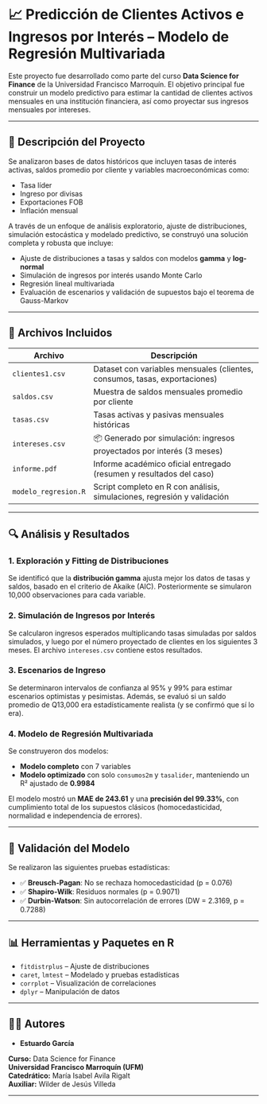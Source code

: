 # 📈 Predicción de Clientes Activos e Ingresos por Interés – Modelo de Regresión Multivariada

Este proyecto fue desarrollado como parte del curso **Data Science for Finance** de la Universidad Francisco Marroquín. El objetivo principal fue construir un modelo predictivo para estimar la cantidad de clientes activos mensuales en una institución financiera, así como proyectar sus ingresos mensuales por intereses.

---

## 🧾 Descripción del Proyecto

Se analizaron bases de datos históricos que incluyen tasas de interés activas, saldos promedio por cliente y variables macroeconómicas como:

- Tasa líder
- Ingreso por divisas
- Exportaciones FOB
- Inflación mensual

A través de un enfoque de análisis exploratorio, ajuste de distribuciones, simulación estocástica y modelado predictivo, se construyó una solución completa y robusta que incluye:

- Ajuste de distribuciones a tasas y saldos con modelos **gamma** y **log-normal**
- Simulación de ingresos por interés usando Monte Carlo
- Regresión lineal multivariada
- Evaluación de escenarios y validación de supuestos bajo el teorema de Gauss-Markov

---

## 📂 Archivos Incluidos

| Archivo              | Descripción                                                                 |
|----------------------|------------------------------------------------------------------------------|
| `clientes1.csv`      | Dataset con variables mensuales (clientes, consumos, tasas, exportaciones) |
| `saldos.csv`         | Muestra de saldos mensuales promedio por cliente                            |
| `tasas.csv`          | Tasas activas y pasivas mensuales históricas                                |
| `intereses.csv`      | 📦 Generado por simulación: ingresos proyectados por interés (3 meses)      |
| `informe.pdf`        | Informe académico oficial entregado (resumen y resultados del caso)         |
| `modelo_regresion.R` | Script completo en R con análisis, simulaciones, regresión y validación     |

---

## 🔍 Análisis y Resultados

### 1. Exploración y Fitting de Distribuciones

Se identificó que la **distribución gamma** ajusta mejor los datos de tasas y saldos, basado en el criterio de Akaike (AIC). Posteriormente se simularon 10,000 observaciones para cada variable.

### 2. Simulación de Ingresos por Interés

Se calcularon ingresos esperados multiplicando tasas simuladas por saldos simulados, y luego por el número proyectado de clientes en los siguientes 3 meses. El archivo `intereses.csv` contiene estos resultados.

### 3. Escenarios de Ingreso

Se determinaron intervalos de confianza al 95% y 99% para estimar escenarios optimistas y pesimistas. Además, se evaluó si un saldo promedio de Q13,000 era estadísticamente realista (y se confirmó que sí lo era).

### 4. Modelo de Regresión Multivariada

Se construyeron dos modelos:

- **Modelo completo** con 7 variables
- **Modelo optimizado** con solo `consumos2m` y `tasalider`, manteniendo un R² ajustado de **0.9984**

El modelo mostró un **MAE de 243.61** y una **precisión del 99.33%**, con cumplimiento total de los supuestos clásicos (homocedasticidad, normalidad e independencia de errores).

---

## 🧪 Validación del Modelo

Se realizaron las siguientes pruebas estadísticas:

- ✅ **Breusch-Pagan**: No se rechaza homocedasticidad (p = 0.076)
- ✅ **Shapiro-Wilk**: Residuos normales (p = 0.9071)
- ✅ **Durbin-Watson**: Sin autocorrelación de errores (DW = 2.3169, p = 0.7288)

---

## 📊 Herramientas y Paquetes en R

- `fitdistrplus` – Ajuste de distribuciones
- `caret`, `lmtest` – Modelado y pruebas estadísticas
- `corrplot` – Visualización de correlaciones
- `dplyr` – Manipulación de datos

---

## 👨‍💻 Autores

- **Estuardo García** 


**Curso:** Data Science for Finance  
**Universidad Francisco Marroquín (UFM)**  
**Catedrático:** María Isabel Avila Rigalt  
**Auxiliar:** Wilder de Jesús Villeda

---


